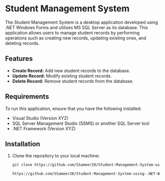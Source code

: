 # Student Management System

The Student Management System is a desktop application developed using .NET Windows Forms and utilizes MS SQL Server as its database. This application allows users to manage student records by performing operations such as creating new records, updating existing ones, and deleting records.



## Features

- **Create Record:** Add new student records to the database.
- **Update Record:** Modify existing student records.
- **Delete Record:** Remove student records from the database.

## Requirements

To run this application, ensure that you have the following installed:

- Visual Studio (Version XYZ)
- SQL Server Management Studio (SSMS) or another SQL Server tool
- .NET Framework (Version XYZ)

## Installation

1. Clone the repository to your local machine:

   ```bash
   git clone https://github.com/SSameer20/Student-Management-System-using-.NET-Window-Forms.git
   ```

   ```bash
   https://github.com/SSameer20/Student-Management-System-using-.NET-Window-Forms.git
   ```
